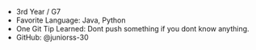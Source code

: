 - 3rd Year / G7
- Favorite Language: Java, Python
- One Git Tip Learned: Dont push something if you dont know anything.
- GitHub: @juniorss-30
